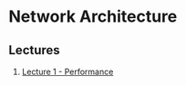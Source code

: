 # Network Architecture

## Lectures
1. [Lecture 1 - Performance]({{site.baseurl}}/2021-08-13-cs4226-lecture-1-performance/)

